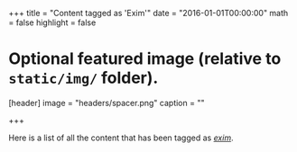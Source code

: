 +++
title = "Content tagged as 'Exim'"
date = "2016-01-01T00:00:00"
math = false
highlight = false

# Optional featured image (relative to `static/img/` folder).
[header]
image = "headers/spacer.png"
caption = ""

+++

Here is a list of all the content that has been tagged as *[exim](https://f1.holisticinfosecforwebdevelopers.com/chap03.html#leanpub-auto-exim)*.
